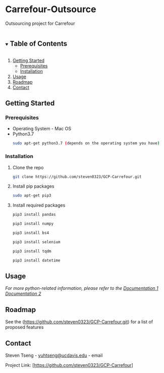 # Carrefour-Outsource
Outsourcing project for Carrefour



<!-- TABLE OF CONTENTS -->
<details open="open">
  <summary><h2 style="display: inline-block">Table of Contents</h2></summary>
  <ol>
    <li>
      <a href="#getting-started">Getting Started</a>
      <ul>
        <li><a href="#prerequisites">Prerequisites</a></li>
        <li><a href="#installation">Installation</a></li>
      </ul>
    </li>
    <li><a href="#usage">Usage</a></li>
    <li><a href="#roadmap">Roadmap</a></li>
    <li><a href="#contact">Contact</a></li>
  </ol>
</details>




<!-- GETTING STARTED -->
## Getting Started


### Prerequisites
* Operating System - Mac OS
* Python3.7
  ```sh
  sudo apt-get python3.7 (depends on the operating system you have)
  ```

### Installation

1. Clone the repo
   ```sh
   git clone https://github.com/steven0323/GCP-Carrefour.git
   ```
2. Install pip packages
   ```sh
   sudo apt-get pip3
   ```
3. Install required packages
    ```sh
    pip3 install pandas
    ```
    ```sh
    pip3 install numpy
    ```
    ```sh
    pip3 install bs4
    ```
    ```sh
    pip3 install selenium
    ```
    ```sh
    pip3 install tqdm
    ```
    ```sh
    pip3 install datetime
    ```


<!-- USAGE EXAMPLES -->
## Usage

_For more python-related information, please refer to the [Documentation 1](https://selenium-python.readthedocs.io/getting-started.html)_
_[Documentation 2](https://www.crummy.com/software/BeautifulSoup/bs4/doc/)_




<!-- ROADMAP -->
## Roadmap

See the (https://github.com/steven0323/GCP-Carrefour.git) for a list of proposed features 




<!-- CONTACT -->
## Contact

Steven Tseng - yuhtseng@ucdavis.edu - email

Project Link: [https://github.com/steven0323/GCP-Carrefour]


